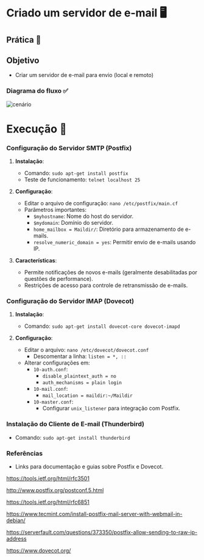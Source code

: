 # Criado um servidor de e-mail 🖥️

## Prática 🥼

## Objetivo

- Criar um servidor de e-mail para envio (local e remoto)

### Diagrama do fluxo ✅

![cenário](https://github.com/user-attachments/assets/edbde7bc-bbc1-4a89-b8ce-6077e267ff0e)


# Execução 🚀

### Configuração do Servidor SMTP (Postfix)
1. **Instalação**: 
   - Comando: `sudo apt-get install postfix`
   - Teste de funcionamento: `telnet localhost 25`

2. **Configuração**:
   - Editar o arquivo de configuração: `nano /etc/postfix/main.cf`
   - Parâmetros importantes:
     - `$myhostname`: Nome do host do servidor.
     - `$mydomain`: Domínio do servidor.
     - `home_mailbox = Maildir/`: Diretório para armazenamento de e-mails.
     - `resolve_numeric_domain = yes`: Permitir envio de e-mails usando IP.

3. **Características**:
   - Permite notificações de novos e-mails (geralmente desabilitadas por questões de performance).
   - Restrições de acesso para controle de retransmissão de e-mails.

### Configuração do Servidor IMAP (Dovecot)
1. **Instalação**:
   - Comando: `sudo apt-get install dovecot-core dovecot-imapd`

2. **Configuração**:
   - Editar o arquivo: `nano /etc/dovecot/dovecot.conf`
     - Descomentar a linha: `listen = *, ::`
   - Alterar configurações em:
     - `10-auth.conf`: 
       - `disable_plaintext_auth = no`
       - `auth_mechanisms = plain login`
     - `10-mail.conf`: 
       - `mail_location = maildir:~/Maildir`
     - `10-master.conf`: 
       - Configurar `unix_listener` para integração com Postfix.

### Instalação do Cliente de E-mail (Thunderbird)
- Comando: `sudo apt-get install thunderbird`

### Referências
- Links para documentação e guias sobre Postfix e Dovecot.

https://tools.ietf.org/html/rfc3501

http://www.postfix.org/postconf.5.html

https://tools.ietf.org/html/rfc6851

https://www.tecmint.com/install-postfix-mail-server-with-webmail-in-debian/

https://serverfault.com/questions/373350/postfix-allow-sending-to-raw-ip-address

https://www.dovecot.org/
